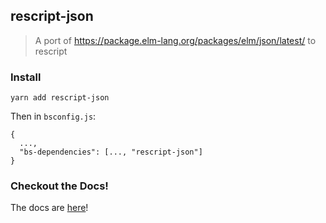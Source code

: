 ## rescript-json

> A port of https://package.elm-lang.org/packages/elm/json/latest/ to rescript

### Install
```
yarn add rescript-json
```

Then in `bsconfig.js`:
```
{
  ...,
  "bs-dependencies": [..., "rescript-json"]
}
```

### Checkout the Docs!

The docs are [here](https://jaredramirez.github.io/rescript-json/gen/RescriptJson/Json/)!


